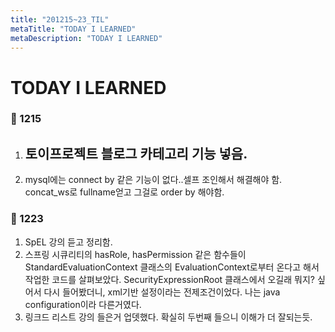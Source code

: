 ```yaml
---
title: "201215~23_TIL"
metaTitle: "TODAY I LEARNED"
metaDescription: "TODAY I LEARNED"
---
```


# TODAY I LEARNED

### 🍒 1215

1. 토이프로젝트 블로그 카테고리 기능 넣음.
   -
2. mysql에는 connect by 같은 기능이 없다..셀프 조인해서 해결해야 함. concat_ws로 fullname얻고 그걸로 order by 해야함.


### 🍒 1223

1. SpEL 강의 듣고 정리함.
2. 스프링 시큐리티의 hasRole, hasPermission 같은 함수들이 StandardEvaluationContext 클래스의 EvaluationContext로부터 온다고 해서 작업한 코드를 살펴보았다.
   SecurityExpressionRoot 클래스에서 오길래 뭐지? 싶어서 다시 들어봤더니, xml기반 설정이라는 전제조건이었다. 나는 java configuration이라 다른거였다.
3. 링크드 리스트 강의 들은거 업뎃했다. 확실히 두번째 들으니 이해가 더 잘되는듯.

